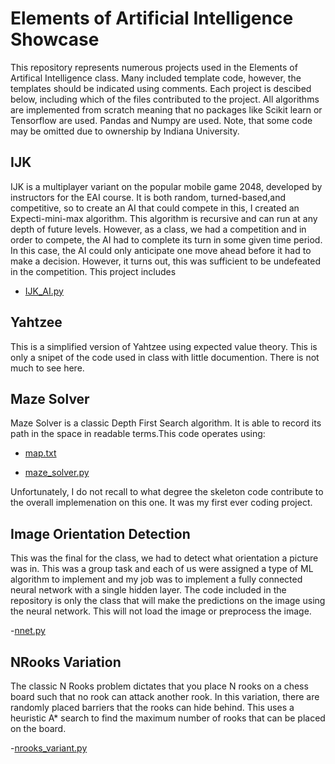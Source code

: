 # Elements of Artificial Intelligence Showcase

This repository represents numerous projects used in the Elements of Artifical Intelligence class. Many included template code, however,
the templates should be indicated using comments. Each project is descibed below, including which of the files contributed to the project.
All algorithms are implemented from scratch meaning that no packages like Scikit learn or Tensorflow are used. Pandas and Numpy are used.
Note, that some code may be omitted due to ownership by Indiana University. 

## IJK

IJK is a multiplayer variant on the popular mobile game 2048, developed by instructors for the EAI course. It is both random, turned-based,and competitive,
so to create an AI that could compete in this, I created an Expecti-mini-max algorithm. This algorithm is recursive and can run at any depth of future levels.
However, as a class, we had a competition and in order to compete, the AI had to complete its turn in some given time period. In this case, the AI could only anticipate
one move ahead before it had to make a decision. However, it turns out, this was sufficient to be undefeated in the competition. This project includes

- [IJK_AI.py](https://github.com/daviddrummond95/elements-of-ai/blob/master/IJK_AI.py)

## Yahtzee
This is a simplified version of Yahtzee using expected value theory. This is only a snipet of the code used in class with little documention. There is not much to see here.
## Maze Solver
Maze Solver is a classic Depth First Search algorithm. It is able to record its path in the space in readable terms.This code operates using:

- [map.txt](https://github.com/daviddrummond95/elements-of-ai/blob/master/map.txt)

- [maze_solver.py](https://github.com/daviddrummond95/elements-of-ai/blob/master/maze%20solver)

Unfortunately, I do not recall to what degree the skeleton code contribute to the overall implemenation on this one. It was my first ever coding project.

## Image Orientation Detection

This was the final for the class, we had to detect what orientation a picture was in. This was a group task and each of us were assigned a type of ML algorithm to
implement and my job was to implement a fully connected neural network with a single hidden layer. The code included in the repository is only the class that will
make the predictions on the image using the neural network. This will not load the image or preprocess the image.

-[nnet.py](https://github.com/daviddrummond95/elements-of-ai/blob/master/nnet.py)

## NRooks Variation

The classic N Rooks problem dictates that you place N rooks on a chess board such that no rook can attack another rook. In this variation, there are randomly placed 
barriers that the rooks can hide behind. This uses a heuristic A* search to find the maximum number of rooks that can be placed on the board.

-[nrooks_variant.py](https://github.com/daviddrummond95/elements-of-ai/blob/master/nrooks%20variant)
